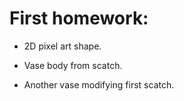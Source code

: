 # First homework:
 
* 2D pixel art shape. 

* Vase body from scatch. 

* Another vase modifying first scatch. 
